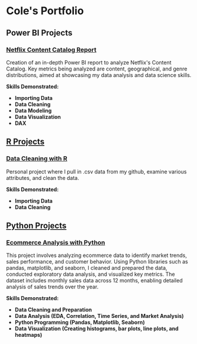# Cole's Portfolio


## Power BI Projects
### [Netflix Content Catalog Report](https://github.com/ColeWSchulte/Netflix-Catalog-Analysis)
Creation of an in-depth Power BI report to analyze Netflix's Content Catalog. Key metrics being analyzed are content, geographical, and genre distributions, aimed at showcasing my data analysis and data science skills.

**Skills Demonstrated:**
  - **Importing Data**
  - **Data Cleaning**
  - **Data Modeling**
  - **Data Visualization**
  - **DAX**


## [R Projects](https://github.com/ColeWSchulte/R_Projects)
### [Data Cleaning with R](https://github.com/ColeWSchulte/R_Projects/blob/83e039dd0b21ce2d26adb30dd771209bb5c4211c/data%20cleaning%20with%20R_pima)
Personal project where I pull in .csv data from my github, examine various attributes, and clean the data.

**Skills Demonstrated:**
  - **Importing Data**
  - **Data Cleaning**

## [Python Projects](https://github.com/ColeWSchulte/Python_Projects)
### [Ecommerce Analysis with Python ](https://github.com/ColeWSchulte/Python_Projects/blob/30ccbb5dbb64b33d75b938c223de3e240e4f9691/Ecommerce_Analysis.ipynb)
This project involves analyzing ecommerce data to identify market trends, sales performance, and customer behavior. Using Python libraries such as pandas, matplotlib, and seaborn, I cleaned and prepared the data, conducted exploratory data analysis, and visualized key metrics. The dataset includes monthly sales data across 12 months, enabling detailed analysis of sales trends over the year.

**Skills Demonstrated:**
  - **Data Cleaning and Preparation**
  - **Data Analysis (EDA, Correlation, Time Series, and Market Analysis)**
  - **Python Programming (Pandas, Matplotlib, Seaborn)**
  - **Data Visualization (Creating histograms, bar plots, line plots, and heatmaps)**
